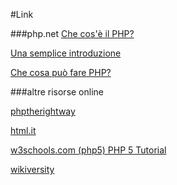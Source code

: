 #Link

###php.net
  [Che cos'è il PHP?](http://php.net/manual/it/intro-whatis.php)
  
  [Una semplice introduzione](http://php.net/manual/it/tutorial.php)
  
  [Che cosa può fare PHP?](http://php.net/manual/it/intro-whatcando.php)

###altre risorse online


  [phptherightway](http://www.phptherightway.com)

  [html.it](http://www.html.it/guide/guida-php-di-base/)

  [w3schools.com (php5) PHP 5 Tutorial](https://www.w3schools.com/php/)

  [wikiversity](https://it.wikiversity.org/wiki/PHP#Introduzione)
